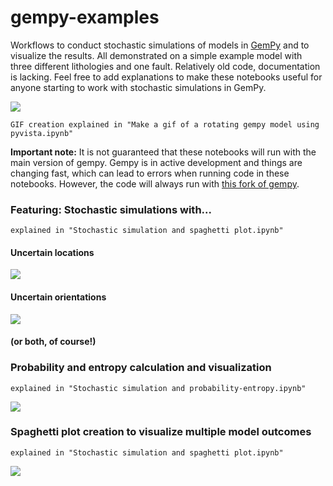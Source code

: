# gempy-examples
Workflows to conduct stochastic simulations of models in [GemPy](https://github.com/cgre-aachen/gempy) and to visualize the results. All demonstrated on a simple example model with three different lithologies and one fault. Relatively old code, documentation is lacking. Feel free to add explanations to make these notebooks useful for anyone starting to work with stochastic simulations in GemPy. 

![](figs/test3.gif)
```
GIF creation explained in "Make a gif of a rotating gempy model using pyvista.ipynb"
```

**Important note:** It is not guaranteed that these notebooks will run with the main version of gempy. Gempy is in active development and things are changing fast, which can lead to errors when running code in these notebooks. However, the code will always run with [this fork of gempy](https://github.com/elimh/gempy).


### Featuring: Stochastic simulations with... 
```
explained in "Stochastic simulation and spaghetti plot.ipynb"
```

#### Uncertain locations
![](figs/loc_unc.gif)

#### Uncertain orientations
![](figs/or_unc.gif)

#### (or both, of course!)


### Probability and entropy calculation and visualization
```
explained in "Stochastic simulation and probability-entropy.ipynb"
```
![](figs/prob2entropy.gif)

### Spaghetti plot creation to visualize multiple model outcomes
```
explained in "Stochastic simulation and spaghetti plot.ipynb"
```
![](figs/spaghetti.png)

